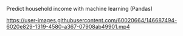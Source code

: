 Predict household income with machine learning (Pandas)

https://user-images.githubusercontent.com/60020664/146687494-6020e829-1319-4580-a367-07908ab49901.mp4
